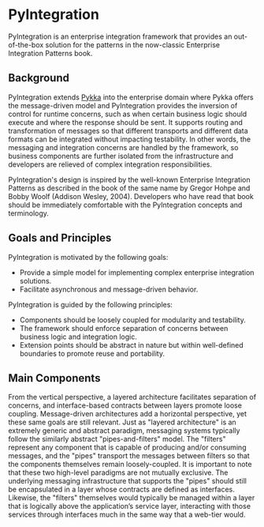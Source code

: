 # PyIntegration
PyIntegration is an enterprise integration framework that provides an out-of-the-box solution for the patterns in the now-classic Enterprise Integration Patterns book.
## Background
PyIntegration extends [Pykka](https://www.pykka.org/ "Pykka")  into the enterprise domain where Pykka offers the message-driven model and PyIntegration provides the inversion of control for runtime concerns, such as when certain business logic should execute and where the response should be sent. It supports routing and transformation of messages so that different transports and different data formats can be integrated without impacting testability. In other words, the messaging and integration concerns are handled by the framework, so business components are further isolated from the infrastructure and developers are relieved of complex integration responsibilities.

PyIntegration's design is inspired by the well-known Enterprise Integration Patterns as described in the book of the same name by Gregor Hohpe and Bobby Woolf (Addison Wesley, 2004). Developers who have read that book should be immediately comfortable with the PyIntegration concepts and terminology.
## Goals and Principles
PyIntegration is motivated by the following goals:
*   Provide a simple model for implementing complex enterprise integration solutions.
*   Facilitate asynchronous and message-driven behavior.

PyIntegration is guided by the following principles:
*	Components should be loosely coupled for modularity and testability.
*	The framework should enforce separation of concerns between business logic and integration logic.
*	Extension points should be abstract in nature but within well-defined boundaries to promote reuse and portability.

## Main Components
From the vertical perspective, a layered architecture facilitates separation of concerns, and interface-based contracts between layers promote loose coupling. Message-driven architectures add a horizontal perspective, yet these same goals are still relevant. Just as "layered architecture" is an extremely generic and abstract paradigm, messaging systems typically follow the similarly abstract "pipes-and-filters" model. The "filters" represent any component that is capable of producing and/or consuming messages, and the "pipes" transport the messages between filters so that the components themselves remain loosely-coupled. It is important to note that these two high-level paradigms are not mutually exclusive. The underlying messaging infrastructure that supports the "pipes" should still be encapsulated in a layer whose contracts are defined as interfaces. Likewise, the "filters" themselves would typically be managed within a layer that is logically above the application’s service layer, interacting with those services through interfaces much in the same way that a web-tier would.
